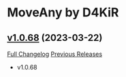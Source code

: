 # MoveAny  by D4KiR

## [v1.0.68](https://github.com/d4kir92/MoveAny/tree/v1.0.68) (2023-03-22)
[Full Changelog](https://github.com/d4kir92/MoveAny/compare/v1.0.67...v1.0.68) [Previous Releases](https://github.com/d4kir92/MoveAny/releases)

- v1.0.68  
